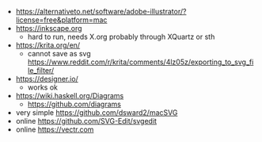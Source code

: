 - https://alternativeto.net/software/adobe-illustrator/?license=free&platform=mac
- https://inkscape.org
  - hard to run, needs X.org probably through XQuartz or sth
- https://krita.org/en/
  - cannot save as svg https://www.reddit.com/r/krita/comments/4lz05z/exporting_to_svg_file_filter/
- https://designer.io/
  - works ok
- https://wiki.haskell.org/Diagrams
  - https://github.com/diagrams
- very simple https://github.com/dsward2/macSVG
- online https://github.com/SVG-Edit/svgedit
- online https://vectr.com

